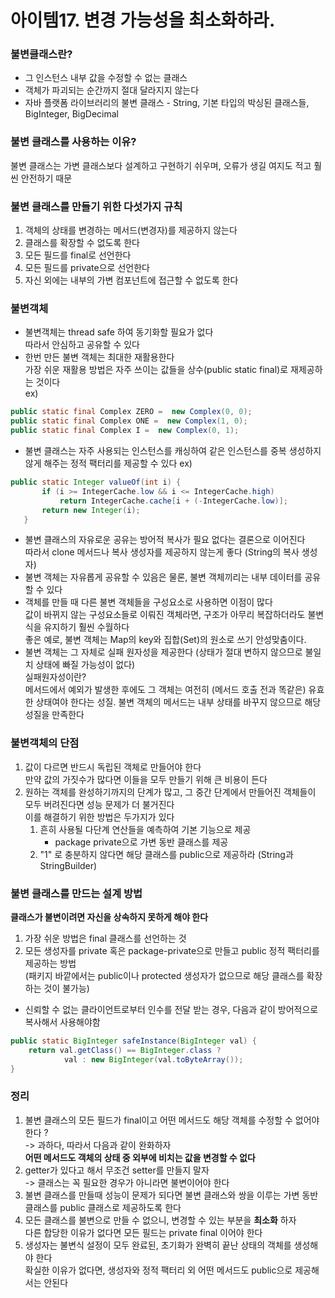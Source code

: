 # 아이템17. 변경 가능성을 최소화하라.

### 불변클래스란?
- 그 인스턴스 내부 값을 수정할 수 없는 클래스
- 객체가 파괴되는 순간까지 절대 달라지지 않는다
- 자바 플랫폼 라이브러리의 불변 클래스 - String, 기본 타입의 박싱된 클래스들, BigInteger, BigDecimal

### 불변 클래스를 사용하는 이유?
불변 클래스는 가변 클래스보다 설계하고 구현하기 쉬우며, 오류가 생길 여지도 적고 훨씬 안전하기 때문

### 불변 클래스를 만들기 위한 다섯가지 규칙
1. 객체의 상태를 변경하는 메서드(변경자)를 제공하지 않는다
2. 클래스를 확장할 수 없도록 한다  
3. 모든 필드를 final로 선언한다
4. 모든 필드를 private으로 선언한다
5. 자신 외에는 내부의 가변 컴포넌트에 접근할 수 없도록 한다

### 불변객체
- 불변객체는 thread safe 하여 동기화할 필요가 없다  
따라서 안심하고 공유할 수 있다
- 한번 만든 불변 객체는 최대한 재활용한다  
가장 쉬운 재활용 방법은 자주 쓰이는 값들을 상수(public static final)로 재제공하는 것이다    
ex)
 ```java
 public static final Complex ZERO =  new Complex(0, 0);
 public static final Complex ONE =  new Complex(1, 0);
 public static final Complex I =  new Complex(0, 1);
 ```
- 불변 클래스는 자주 사용되는 인스턴스를 캐싱하여 같은 인스턴스를 중복 생성하지 않게 해주는 정적 팩터리를 제공할 수 있다
ex)
 ```java
 public static Integer valueOf(int i) {
        if (i >= IntegerCache.low && i <= IntegerCache.high)
            return IntegerCache.cache[i + (-IntegerCache.low)];
        return new Integer(i);
    }
 ```
- 불변 클래스의 자유로운 공유는 방어적 복사가 필요 없다는 결론으로 이어진다  
따라서 clone 메서드나 복사 생성자를 제공하지 않는게 좋다 (String의 복사 생성자) 
- 불변 객체는 자유롭게 공유할 수 있음은 물론, 불변 객체끼리는 내부 데이터를 공유할 수 있다
- 객체를 만들 때 다른 불변 객체들을 구성요소로 사용하면 이점이 많다  
값이 바뀌지 않는 구성요소들로 이뤄진 객체라면, 구조가 아무리 복잡하더라도 불변식을 유지하기 훨씬 수월하다  
좋은 예로, 불변 객체는 Map의 key와 집합(Set)의 원소로 쓰기 안성맞춤이다.
- 불변 객체는 그 자체로 실패 원자성을 제공한다 (상태가 절대 변하지 않으므로 불일치 상태에 빠질 가능성이 없다)  
실패원자성이란?   
메서드에서 예외가 발생한 후에도 그 객체는 여전히 (메서드 호출 전과 똑같은) 유효한 상태여야 한다는 성질. 불변 객체의 메서드는 내부 상태를 바꾸지 않으므로 해당 성질을 만족한다


### 불변객체의 단점
1. 값이 다르면 반드시 독립된 객체로 만들어야 한다  
만약 값의 가짓수가 많다면 이들을 모두 만들기 위해 큰 비용이 든다
2. 원하는 객체를 완성하기까지의 단계가 많고, 그 중간 단계에서 만들어진 객체들이 모두 버려진다면 성능 문제가 더 불거진다  
이를 해결하기 위한 방법은 두가지가 있다  
    1. 흔히 사용될 다단계 연산들을 예측하여 기본 기능으로 제공
        - package private으로 가변 동반 클래스를 제공 
    2. "1" 로 충분하지 않다면 해당 클래스를 public으로 제공하라 (String과 StringBuilder)
 
### 불변 클래스를 만드는 설계 방법
**클래스가 불변이려면 자신을 상속하지 못하게 해야 한다**
1. 가장 쉬운 방법은 final 클래스를 선언하는 것
2. 모든 생성자를 private 혹은 package-private으로 만들고 public 정적 팩터리를 제공하는 방법  
(패키지 바깥에서는 public이나 protected 생성자가 없으므로 해당 클래스를 확장하는 것이 불가능)

* 신뢰할 수 없는 클라이언트로부터 인수를 전달 받는 경우, 다음과 같이 방어적으로 복사해서 사용해야함
```java
public static BigInteger safeInstance(BigInteger val) {
    return val.getClass() == BigInteger.class ?
            val : new BigInteger(val.toByteArray());
}
```
### 정리
1. 불변 클래스의 모든 필드가 final이고 어떤 메서드도 해당 객체를 수정할 수 없어야 한다 ?    
-> 과하다, 따라서 다음과 같이 완화하자  
**어떤 메서드도 객체의 상태 중 외부에 비치는 값을 변경할 수 없다**
2. getter가 있다고 해서 무조건 setter를 만들지 말자  
-> 클래스는 꼭 필요한 경우가 아니라면 불변이어야 한다
3. 불변 클래스를 만들때 성능이 문제가 되다면 불변 클래스와 쌍을 이루는 가변 동반 클래스를 public 클래스로 제공하도록 한다
4. 모든 클래스를 불변으로 만들 수 없으니, 변경할 수 있는 부분을 **최소화** 하자   
다른 합당한 이유가 없다면 모든 필드는 private final 이어야 한다
5. 생성자는 불변식 설정이 모두 완료된, 초기화가 완벽히 끝난 상태의 객체를 생성해야 한다  
확실한 이유가 없다면, 생성자와 정적 팩터리 외 어떤 메서드도 public으로 제공해서는 안된다

